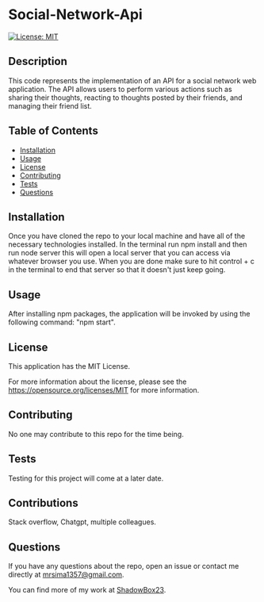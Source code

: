 # Social-Network-Api
  [![License: MIT](https://img.shields.io/badge/License-MIT-yellow.svg)](https://opensource.org/licenses/MIT)
  ## Description
  This code represents the implementation of an API for a social network web application. The API allows users to perform various actions such as sharing their thoughts, reacting to thoughts posted by their friends, and managing their friend list.
  ## Table of Contents
  * [Installation](#installation)
  * [Usage](#usage)
  * [License](#license)
  * [Contributing](#contributing)
  * [Tests](#tests)
  * [Questions](#questions)
  
  ## Installation
  Once you have cloned the repo to your local machine and have all of the necessary technologies installed. In the terminal run npm install and then run node server this will open a local server that you can access via whatever browser you use. When you are done make sure to hit control + c in the terminal to end that server so that it doesn't just keep going.

  ## Usage
  After installing npm packages, the application will be invoked by using the following command: "npm start".

  ## License
  This application has the MIT License.

  For more information about the license, please see the https://opensource.org/licenses/MIT for more information.

  ## Contributing
  No one may contribute to this repo for the time being.

  ## Tests
  Testing for this project will come at a later date. 

  ## Contributions
  Stack overflow, Chatgpt, multiple colleagues.

  ## Questions
  If you have any questions about the repo, open an issue or contact me directly at mrsima1357@gmail.com.
  
  You can find more of my work at [ShadowBox23](https://github.com/ShadowBox23).
